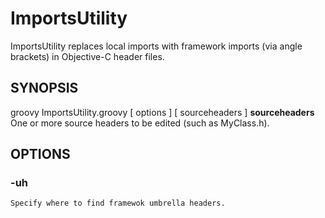 # ImportsUtility
ImportsUtility replaces local imports with framework imports (via angle brackets) in Objective-C header files.

## SYNOPSIS
groovy ImportsUtility.groovy [ options ]  [ sourceheaders ]
**sourceheaders**
	One or more source headers to be edited (such as MyClass.h).

## OPTIONS
### -uh
	Specify where to find framewok umbrella headers.